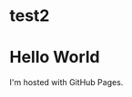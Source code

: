 # test2
<!DOCTYPE html>
<html>
<body>
<h1>Hello World</h1>
<p>I'm hosted with GitHub Pages.</p>
</body>
</html>